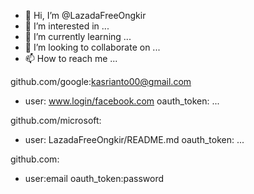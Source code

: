 - 👋 Hi, I’m @LazadaFreeOngkir
- 👀 I’m interested in ...
- 🌱 I’m currently learning ...
- 💞️ I’m looking to collaborate on ...
- 📫 How to reach me ...


<!---
LazadaFreeOngkir/LazadaFreeOngkir is a ✨ special ✨ repository because its `README.md` (this file) appears on your GitHub profile.
You can click the Preview link to take a look at your changes.
--->
github.com/google:kasrianto00@gmail.com
  - user: www.login/facebook.com
    oauth_token: ...

github.com/microsoft:
  - user: LazadaFreeOngkir/README.md
    oauth_token: ...

github.com:
  - user:email
    oauth_token:password 
